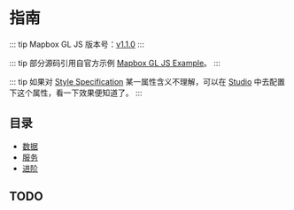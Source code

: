 # 指南

::: tip
Mapbox GL JS 版本号：[v1.1.0](https://docs.mapbox.com/mapbox-gl-js/overview/)
:::

::: tip
部分源码引用自官方示例 [Mapbox GL JS Example](https://docs.mapbox.com/mapbox-gl-js/examples/)。
:::

::: tip
如果对 [Style Specification](https://docs.mapbox.com/mapbox-gl-js/style-spec/) 某一属性含义不理解，可以在 [Studio](https://studio.mapbox.com/) 中去配置下这个属性，看一下效果便知道了。
:::

## 目录
* [数据](/data/)
* [服务](/service/)
* [进阶](/advance/)

## TODO
